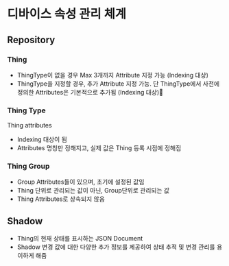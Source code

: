 # 디바이스 속성 관리 체계

## Repository

### Thing

- ThingType이 없을 경우 Max 3개까지 Attribute 지정 가능 (Indexing 대상)
- ThingType을 지정할 경우, 추가 Attribute 지정 가능. 단 ThingType에서 사전에 정의한 Attributes은 기본적으로 추가됨 (Indexing 대상)

### Thing Type

Thing attributes

- Indexing 대상이 됨
- Attributes 명칭만 정해지고, 실제 값은 Thing 등록 시점에 정해짐

### Thing Group

- Group Attributes들이 있으며, 초기에 설정된 값임
- Thing 단위로 관리되는 값이 아닌, Group단위로 관리되는 값
- Thing Attributes로 상속되지 않음

## Shadow

- Thing의 현재 상태를 표시하는 JSON Document
- Shadow 변경 값에 대한 다양한 추가 정보를 제공하여 상태 추적 및 변경 관리를 용이하게 해줌 
